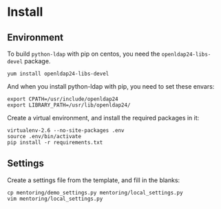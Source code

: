 # Install
## Environment

To build `python-ldap` with pip on centos, you need the `openldap24-libs-devel` package.

    yum install openldap24-libs-devel

And when you install python-ldap with pip, you need to set these envars:
    
    export CPATH=/usr/include/openldap24
    export LIBRARY_PATH=/usr/lib/openldap24/

Create a virtual environment, and install the required packages in it:

    virtualenv-2.6 --no-site-packages .env
    source .env/bin/activate
    pip install -r requirements.txt

## Settings
Create a settings file from the template, and fill in the blanks:

    cp mentoring/demo_settings.py mentoring/local_settings.py
    vim mentoring/local_settings.py

